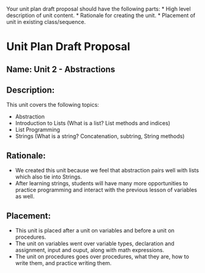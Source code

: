  Your unit plan draft proposal should have the following parts:
    * High level description of unit content.
    * Rationale for creating the unit.
    * Placement of unit in existing class/sequence.
    
# Unit Plan Draft Proposal

## Name: Unit 2 - Abstractions
## Description:
This unit covers the following topics:
* Abstraction
* Introduction to Lists (What is a list? List methods and indices)
* List Programming
* Strings (What is a string? Concatenation, subtring, String methods)
## Rationale:
* We created this unit because we feel that abstraction pairs well with lists which also tie into Strings.
* After learning strings, students will have many more opportunities to practice programming and interact with the previous lesson of variables as well.
## Placement:
* This unit is placed after a unit on variables and before a unit on procedures.
* The unit on variables went over variable types, declaration and assignment, input and ouput, along with math expressions.
* The unit on procedures goes over procedures, what they are, how to write them, and practice writing them.
